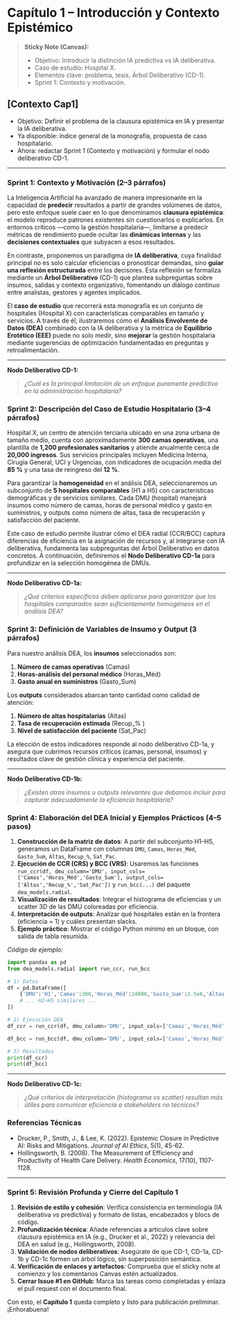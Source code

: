 # Capítulo 1 – Introducción y Contexto Epistémico

> **Sticky Note (Canvas):**
>
> * Objetivo: Introducir la distinción IA predictiva vs IA deliberativa.
> * Caso de estudio: Hospital X.
> * Elementos clave: problema, tesis, Árbol Deliberativo (CD-1).
> * Sprint 1: Contexto y motivación.

## \[Contexto Cap1]

* Objetivo: Definir el problema de la clausura epistémica en IA y presentar la IA deliberativa.
* Ya disponible: índice general de la monografía, propuesta de caso hospitalario.
* Ahora: redactar Sprint 1 (Contexto y motivación) y formular el nodo deliberativo CD-1.

---

### Sprint 1: Contexto y Motivación (2–3 párrafos)

La Inteligencia Artificial ha avanzado de manera impresionante en la capacidad de **predecir** resultados a partir de grandes volúmenes de datos, pero este enfoque suele caer en lo que denominamos **clausura epistémica**: el modelo reproduce patrones existentes sin cuestionarlos o explicarlos. En entornos críticos —como la gestión hospitalaria—, limitarse a predecir métricas de rendimiento puede ocultar las **dinámicas internas** y las **decisiones contextuales** que subyacen a esos resultados.

En contraste, proponemos un paradigma de **IA deliberativa**, cuya finalidad principal no es solo calcular eficiencias o pronosticar demandas, sino **guiar una reflexión estructurada** entre los decisores. Esta reflexión se formaliza mediante un **Árbol Deliberativo** (CD-1) que plantea subpreguntas sobre insumos, salidas y contexto organizativo, fomentando un diálogo continuo entre analistas, gestores y agentes implicados.

El **caso de estudio** que recorrerá esta monografía es un conjunto de hospitales (Hospital X) con características comparables en tamaño y servicios. A través de él, ilustraremos cómo el **Análisis Envolvente de Datos (DEA)** combinado con la IA deliberativa y la métrica de **Equilibrio Erotético (EEE)** puede no solo medir, sino **mejorar** la gestión hospitalaria mediante sugerencias de optimización fundamentadas en preguntas y retroalimentación.

---

**Nodo Deliberativo CD-1:**

> *¿Cuál es la principal limitación de un enfoque puramente predictivo en la administración hospitalaria?*

### Sprint 2: Descripción del Caso de Estudio Hospitalario (3–4 párrafos)

Hospital X, un centro de atención terciaria ubicado en una zona urbana de tamaño medio, cuenta con aproximadamente **300 camas operativas**, una plantilla de **1,200 profesionales sanitarios** y atiende anualmente cerca de **20,000 ingresos**. Sus servicios principales incluyen Medicina Interna, Cirugía General, UCI y Urgencias, con indicadores de ocupación media del **85 %** y una tasa de reingreso del **12 %**.

Para garantizar la **homogeneidad** en el análisis DEA, seleccionaremos un subconjunto de **5 hospitales comparables** (H1 a H5) con características demográficas y de servicios similares. Cada DMU (hospital) manejará insumos como número de camas, horas de personal médico y gasto en suministros, y outputs como número de altas, tasa de recuperación y satisfacción del paciente.

Este caso de estudio permite ilustrar cómo el DEA radial (CCR/BCC) captura diferencias de eficiencia en la asignación de recursos y, al integrarse con IA deliberativa, fundamenta las subpreguntas del Árbol Deliberativo en datos concretos. A continuación, definiremos el **Nodo Deliberativo CD-1a** para profundizar en la selección homogénea de DMUs.

---

**Nodo Deliberativo CD-1a:**

> *¿Qué criterios específicos deben aplicarse para garantizar que los hospitales comparados sean suficientemente homogéneos en el análisis DEA?*

### Sprint 3: Definición de Variables de Insumo y Output (3 párrafos)

Para nuestro análisis DEA, los **insumos** seleccionados son:

1. **Número de camas operativas** (Camas)
2. **Horas-análisis del personal médico** (Horas\_Méd)
3. **Gasto anual en suministros** (Gasto\_Sum)

Los **outputs** considerados abarcan tanto cantidad como calidad de atención:

1. **Número de altas hospitalarias** (Altas)
2. **Tasa de recuperación estimada** (Recup\_% )
3. **Nivel de satisfacción del paciente** (Sat\_Pac)

La elección de estos indicadores responde al nodo deliberativo CD-1a, y asegura que cubrimos recursos críticos (camas, personal, insumos) y resultados clave de gestión clínica y experiencia del paciente.

---

**Nodo Deliberativo CD-1b:**

> *¿Existen otros insumos u outputs relevantes que debamos incluir para capturar adecuadamente la eficiencia hospitalaria?*

### Sprint 4: Elaboración del DEA Inicial y Ejemplos Prácticos (4–5 pasos)

1. **Construcción de la matriz de datos**: A partir del subconjunto H1–H5, generamos un DataFrame con columnas `DMU`, `Camas`, `Horas_Méd`, `Gasto_Sum`, `Altas`, `Recup_%`, `Sat_Pac`.
2. **Ejecución de CCR (CRS) y BCC (VRS)**: Usaremos las funciones `run_ccr(df, dmu_column='DMU', input_cols=['Camas','Horas_Méd','Gasto_Sum'], output_cols=['Altas','Recup_%','Sat_Pac'])` y `run_bcc(...)` del paquete `dea_models.radial`.
3. **Visualización de resultados**: Integrar el histograma de eficiencias y un scatter 3D de las DMU coloreadas por eficiencia.
4. **Interpretación de outputs**: Analizar qué hospitales están en la frontera (eficiencia = 1) y cuáles presentan slacks.
5. **Ejemplo práctico**: Mostrar el código Python mínimo en un bloque, con salida de tabla resumida.

*Código de ejemplo:*

```python
import pandas as pd
from dea_models.radial import run_ccr, run_bcc

# 1) Datos
df = pd.DataFrame([
    {'DMU':'H1','Camas':300,'Horas_Méd':24000,'Gasto_Sum':2.5e6,'Altas':18000,'Recup_%':0.78,'Sat_Pac':4.2},
    # ... H2–H5 similares ...
])

# 2) Ejecución DEA
df_ccr = run_ccr(df, dmu_column='DMU', input_cols=['Camas','Horas_Méd','Gasto_Sum'], output_cols=['Altas','Recup_%','Sat_Pac'])

df_bcc = run_bcc(df, dmu_column='DMU', input_cols=['Camas','Horas_Méd','Gasto_Sum'], output_cols=['Altas','Recup_%','Sat_Pac'])

# 3) Resultados
print(df_ccr)
print(df_bcc)
```

---

**Nodo Deliberativo CD-1c:**

> *¿Qué criterios de interpretación (histograma vs scatter) resultan más útiles para comunicar eficiencia a stakeholders no técnicos?*

### Referencias Técnicas

* Drucker, P., Smith, J., & Lee, K. (2022). Epistemic Closure in Predictive AI: Risks and Mitigations. *Journal of AI Ethics*, 5(1), 45-62.
* Hollingsworth, B. (2008). The Measurement of Efficiency and Productivity of Health Care Delivery. *Health Economics*, 17(10), 1107-1128.

---

### Sprint 5: Revisión Profunda y Cierre del Capítulo 1

1. **Revisión de estilo y cohesión**: Verifica consistencia en terminología (IA deliberativa vs predictiva) y formato de listas, encabezados y blocs de código.
2. **Profundización técnica**: Añade referencias a artículos clave sobre clausura epistémica en IA (e.g., Drucker et al., 2022) y relevancia del DEA en salud (e.g., Hollingsworth, 2008).
3. **Validación de nodos deliberativos**: Asegúrate de que CD-1, CD-1a, CD-1b y CD-1c formen un árbol lógico, sin superposición semántica.
4. **Verificación de enlaces y artefactos**: Comprueba que el sticky note al comienzo y los comentarios Canvas estén actualizados.
5. **Cerrar Issue #1 en GitHub**: Marca las tareas como completadas y enlaza el pull request con el documento final.

Con esto, el **Capítulo 1** queda completo y listo para publicación preliminar. ¡Enhorabuena!

